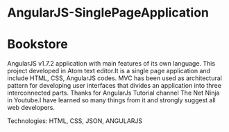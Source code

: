 # AngularJS-SinglePageApplication
# Bookstore
AngularJS v1.7.2 application with main features of its own language.
This project developed in Atom text editor.It is a single page application and include HTML, CSS, AngularJS codes.
MVC has been used as architectural pattern for developing user interfaces that divides an application into three interconnected parts.
Thanks for AngularJs Tutorial channel The Net Ninja in Youtube.I have learned so many things from it and strongly suggest all web developers.

Technologies: HTML, CSS, JSON, ANGULARJS
